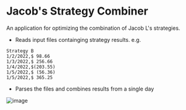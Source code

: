# Jacob's Strategy Combiner

An application for optimizing the combination of Jacob L's strategies.

- Reads input files containging strategy results.  e.g.

```
Strategy B
1/2/2022,$ 98.66
1/3/2022,$ 256.66
1/4/2022,$(203.55)
1/5/2022,$ (56.36)
1/5/2022,$ 365.25
```

- Parses the files and combines results from a single day

![image](https://user-images.githubusercontent.com/2046227/206865483-bd2caacd-d7c9-45db-acd8-8c7a5bdbddc1.png)
